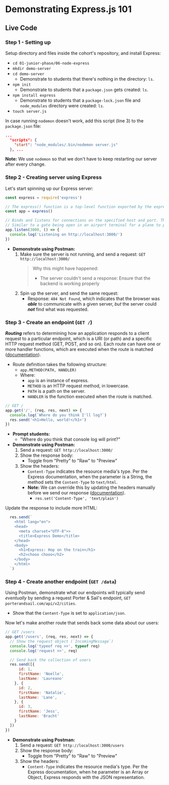# Demonstrating Express.js 101

## **Live Code**

### **Step 1** - Setting up

Setup directory and files inside the cohort's repository, and install Express:
- `cd 01-junior-phase/06-node-express`
- `mkdir demo-server`
- `cd demo-server`
  - Demonstrate to students that there's nothing in the directory: `ls`.
- `npm init`
  - Demonstrate to students that a `package.json` gets created: `ls`.
- `npm install express`
  - Demonstrate to students that a `package-lock.json` file and `node_modules` directory were created: `ls`.
- `touch server.js`

In case running `nodemon` doesn't work, add this script (line 3) to the `package.json` file:
```json
...
  "scripts": {
    "start": "node_modules/.bin/nodemon server.js"
  }, ...
```
**Note:** We use `nodemon` so that we don't have to keep restarting our server after every change.

### **Step 2** - Creating server using Express

Let's start spinning up our Express server:
```js
const express = require('express')

// The express() function is a top-level function exported by the express module.
const app = express()

// Binds and listens for connections on the specified host and port. This method is identical to Node’s http.Server.listen().
// Similar to a gate being open in an airport terminal for a plane to pull into.
app.listen(3000, () => {
  console.log('Listening on http://localhost:3000/')
})
```
- **Demonstrate using Postman:**
  1. Make sure the server is not running, and send a request: `GET http://localhost:3000/`
      > Why this might have happened:
      > - The server couldn't send a response: Ensure that the backend is working properly
  2. Spin up the server, and send the same request:
      - Response: `404 Not Found`, which indicates that the browser was ***able*** to communicate with a given server, _but_ the server could ***not*** find what was requested.

### **Step 3** - Create an endpoint (`GET /`)

***Routing*** refers to determining how an application responds to a client request to a particular endpoint, which is a URI (or path) and a specific HTTP request method (GET, POST, and so on).
Each route can have one or more handler functions, which are executed when the route is matched ([documentation](https://expressjs.com/en/starter/basic-routing.html)).

- Route definition takes the following structure:
  - `app.METHOD(PATH, HANDLER)`
  - Where:
    - `app` is an instance of express.
    - `METHOD` is an HTTP request method, in lowercase.
    - `PATH` is a path on the server.
    - `HANDLER` is the function executed when the route is matched.

```js
// GET /
app.get('/', (req, res, next) => {
  console.log(`Where do you think I'll log?`)
  res.send('<h1>Hello, world!</h1>')
})
```
- **Prompt students:**
  - "Where do you think that console log will print?"
- **Demonstrate using Postman:**
  1. Send a request: `GET http://localhost:3000/`
  2. Show the response body:
      - Toggle from "Pretty" to "Raw" to "Preview"
  3. Show the headers:
      - `Content-Type` indicates the resource media's type. Per the Express documentation, when the parameter is a String, the method sets the `Content-Type` to `text/html`.
      - **Note:** We can override this by updating the headers manually before we send our response ([documentation](https://expressjs.com/en/4x/api.html#res.set)).
        - `res.set('Content-Type', 'text/plain')`

Update the response to include more HTML:
```js
  res.send(`
    <html lang="en">
    <head>
      <meta charset="UTF-8">>
      <title>Express Demo</title>
    </head>
    <body>
      <h1>Express: Hop on the train</h1>
      <h2>chooo chooo</h2>
    </body>
    </html>
  `)
```

### **Step 4** - Create another endpoint (`GET /data`)

Using Postman, demonstrate what our endpoints will typically send _eventually_ by sending a request Porter & Sail's endpoint, `GET porterandsail.com/api/v2/cities`.
  - Show that the `Content-Type` is set to `application/json`.

Now let's make another route that sends back some data about our users:
```js
// GET /users
app.get('/users', (req, res, next) => {
  // Show the request object (`IncomingMessage`)
  console.log('typeof req >>', typeof req)
  console.log('request >>', req)

  // Send back the collection of users
  res.send([{
      id: 1,
      firstName: 'Noelle',
      lastName: 'Laureano'
    }, {
      id: 2,
      firstName: 'Natalie',
      lastName: 'Lane',
    }, {
      id: 3,
      firstName: 'Jess',
      lastName: 'Bracht'
    }
  ])
})
```
- **Demonstrate using Postman:**
  1. Send a request: `GET http://localhost:3000/users`
  2. Show the response body:
      - Toggle from "Pretty" to "Raw" to "Preview"
  3. Show the headers:
      - `Content-Type` indicates the resource media's type. Per the Express documentation, when he parameter is an Array or Object, Express responds with the JSON representation.
